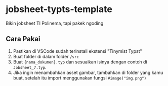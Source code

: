 # jobsheet-typts-template

Bikin jobsheet TI Polinema, tapi pakek ngoding

## Cara Pakai

1. Pastikan di VSCode sudah terinstall ekstensi "Tinymist Typst"
2. Buat folder di dalam folder `/src`
3. Buat `{nama_dokumen}.typ` dan sesuaikan isinya dengan contoh di `Jobsheet_7.typ`.
4. Jika ingin menambahkan asset gambar, tambahkan di folder yang kamu buat, setelah itu import menggunakan fungsi `#image("img.png")`